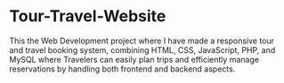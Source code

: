# Tour-Travel-Website
This the Web Development project where I have made a responsive tour and travel booking system, combining HTML, CSS, JavaScript, PHP, and MySQL where Travelers can easily plan trips and efficiently manage reservations by handling both frontend and backend aspects.
